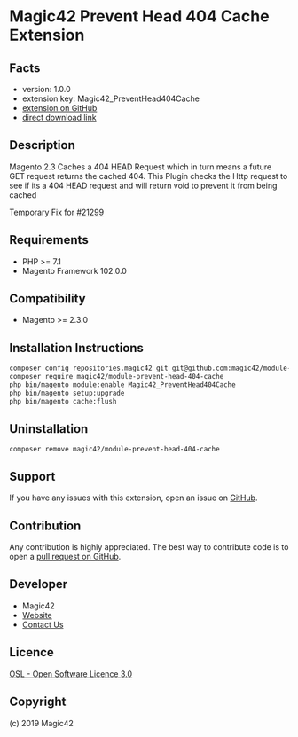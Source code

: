 Magic42 Prevent Head 404 Cache Extension
=====================
Facts
-----
- version: 1.0.0
- extension key: Magic42_PreventHead404Cache
- [extension on GitHub](https://github.com/magic42/module-prevent-head-404-cache)
- [direct download link](https://github.com/magic42/module-prevent-head-404-cache/archive/master.zip)

Description
-----------
Magento 2.3 Caches a 404 HEAD Request which in turn means a future GET request returns the cached 404. 
This Plugin checks the Http request to see if its a 404 HEAD request and will return void to prevent it from being 
cached

Temporary Fix for [#21299](https://github.com/magento/magento2/issues/21299)

Requirements
------------
- PHP >= 7.1
- Magento Framework 102.0.0

Compatibility
-------------
- Magento >= 2.3.0

Installation Instructions
-------------------------
```BASH
composer config repositories.magic42 git git@github.com:magic42/module-prevent-head-404-cache.git
composer require magic42/module-prevent-head-404-cache
php bin/magento module:enable Magic42_PreventHead404Cache
php bin/magento setup:upgrade
php bin/magento cache:flush
```

Uninstallation
--------------
`composer remove magic42/module-prevent-head-404-cache`

Support
-------
If you have any issues with this extension, open an issue on [GitHub](https://github.com/magic42/module-prevent-head-404-cache/issues).

Contribution
------------
Any contribution is highly appreciated. The best way to contribute code is to open a [pull request on GitHub](https://github.com/magic42/module-prevent-head-404-cache/pulls).

Developer
---------
- Magic42
- [Website](http://www.magic42.co.uk/)
- [Contact Us](https://www.magic42.co.uk/contact/)

Licence
-------
[OSL - Open Software Licence 3.0](http://opensource.org/licenses/osl-3.0.php)

Copyright
---------
(c) 2019 Magic42
